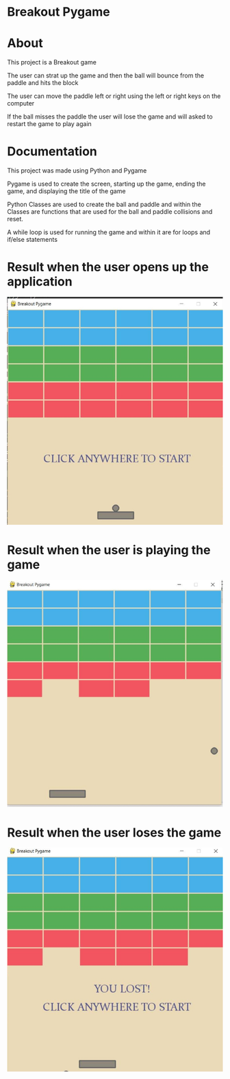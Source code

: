 # Breakout Pygame

# About

This project is a Breakout game 

The user can strat up the game and then the ball will bounce from the paddle and hits the block
                      
The user can move the paddle left or right using the left or right keys on the computer
                        
If the ball misses the paddle the user will lose the game and will asked to restart the game to play again
                    
# Documentation 

This project was made using Python and Pygame

Pygame is used to create the screen, starting up the game, ending the game, and displaying the title of the game

Python Classes are used to create the ball and paddle and within the Classes are functions that are used for the ball and paddle collisions and reset.

A while loop is used for running the game and within it are for loops and if/else statements 

# Result when the user opens up the application
![](images/breakoutPygameThumbnail.jpg)
# Result when the user is playing the game
![](images/playingBreakout.jpg)
# Result when the user loses the game
![](images/loseBreakout.jpg)                       


